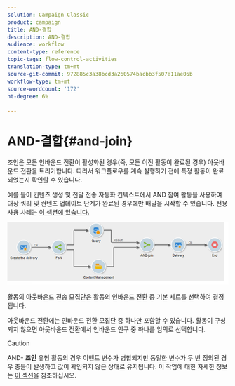```yaml
---
solution: Campaign Classic
product: campaign
title: AND-결합
description: AND-결합
audience: workflow
content-type: reference
topic-tags: flow-control-activities
translation-type: tm+mt
source-git-commit: 972885c3a38bcd3a260574bacbb3f507e11ae05b
workflow-type: tm+mt
source-wordcount: '172'
ht-degree: 6%

---
```



# AND-결합{#and-join}

조인은 모든 인바운드 전환이 활성화된 경우(즉, 모든 이전 활동이 완료된 경우) 아웃바운드 전환을 트리거합니다. 따라서 워크플로우를 계속 실행하기 전에 특정 활동이 완료되었는지 확인할 수 있습니다.

예를 들어 컨텐츠 생성 및 전달 전송 자동화 컨텍스트에서 AND 참여 활동을 사용하여 대상 쿼리 및 컨텐츠 업데이트 단계가 완료된 경우에만 배달을 시작할 수 있습니다. 전용 사용 사례는 [이 섹션에 있습니다.](../../delivery/using/automating-via-workflows.md#creating-the-delivery-and-its-content)

![](assets/and-join-usage.png)

활동의 아웃바운드 전송 모집단은 활동의 인바운드 전환 중 기본 세트를 선택하여 결정됩니다.

아웃바운드 전환에는 인바운드 전환 모집단 중 하나만 포함할 수 있습니다. 활동이 구성되지 않으면 아웃바운드 전환에서 인바운드 인구 중 하나를 임의로 선택합니다.

>[!CAUTION]
>
>AND- **조인** 유형 활동의 경우 이벤트 변수가 병합되지만 동일한 변수가 두 번 정의된 경우 충돌이 발생하고 값이 확인되지 않은 상태로 유지됩니다. 이 작업에 대한 자세한 정보는 [이 섹션](../../workflow/using/javascript-scripts-and-templates.md#event-variables)을 참조하십시오.
